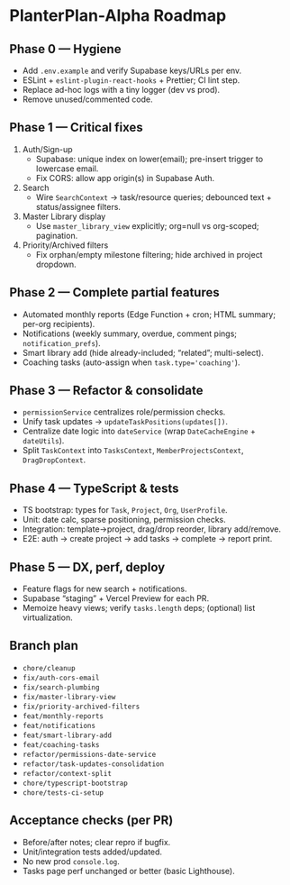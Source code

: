 # PlanterPlan-Alpha Roadmap

## Phase 0 — Hygiene
- Add `.env.example` and verify Supabase keys/URLs per env.
- ESLint + `eslint-plugin-react-hooks` + Prettier; CI lint step.
- Replace ad-hoc logs with a tiny logger (dev vs prod).
- Remove unused/commented code.

## Phase 1 — Critical fixes
1) Auth/Sign-up
   - Supabase: unique index on lower(email); pre-insert trigger to lowercase email.
   - Fix CORS: allow app origin(s) in Supabase Auth.
2) Search
   - Wire `SearchContext` → task/resource queries; debounced text + status/assignee filters.
3) Master Library display
   - Use `master_library_view` explicitly; org=null vs org-scoped; pagination.
4) Priority/Archived filters
   - Fix orphan/empty milestone filtering; hide archived in project dropdown.

## Phase 2 — Complete partial features
- Automated monthly reports (Edge Function + cron; HTML summary; per-org recipients).
- Notifications (weekly summary, overdue, comment pings; `notification_prefs`).
- Smart library add (hide already-included; “related”; multi-select).
- Coaching tasks (auto-assign when `task.type='coaching'`).

## Phase 3 — Refactor & consolidate
- `permissionService` centralizes role/permission checks.
- Unify task updates → `updateTaskPositions(updates[])`.
- Centralize date logic into `dateService` (wrap `DateCacheEngine` + `dateUtils`).
- Split `TaskContext` into `TasksContext`, `MemberProjectsContext`, `DragDropContext`.

## Phase 4 — TypeScript & tests
- TS bootstrap: types for `Task`, `Project`, `Org`, `UserProfile`.
- Unit: date calc, sparse positioning, permission checks.
- Integration: template→project, drag/drop reorder, library add/remove.
- E2E: auth → create project → add tasks → complete → report print.

## Phase 5 — DX, perf, deploy
- Feature flags for new search + notifications.
- Supabase “staging” + Vercel Preview for each PR.
- Memoize heavy views; verify `tasks.length` deps; (optional) list virtualization.

## Branch plan
- `chore/cleanup`
- `fix/auth-cors-email`
- `fix/search-plumbing`
- `fix/master-library-view`
- `fix/priority-archived-filters`
- `feat/monthly-reports`
- `feat/notifications`
- `feat/smart-library-add`
- `feat/coaching-tasks`
- `refactor/permissions-date-service`
- `refactor/task-updates-consolidation`
- `refactor/context-split`
- `chore/typescript-bootstrap`
- `chore/tests-ci-setup`

## Acceptance checks (per PR)
- Before/after notes; clear repro if bugfix.
- Unit/integration tests added/updated.
- No new prod `console.log`.
- Tasks page perf unchanged or better (basic Lighthouse).
